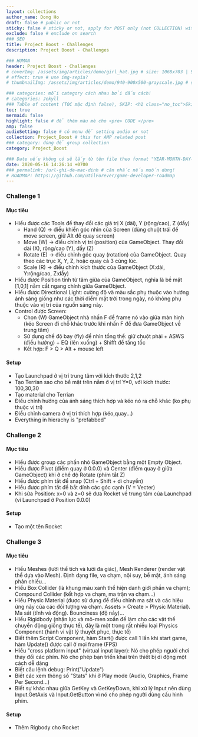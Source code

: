 ```yaml
---
layout: collections
author_name: Dong Ho
draft: false # public or not
sticky: false # sticky or not, apply for POST only (not COLLECTION) with including thumbnailImg
exclude: false # exclude on search
### SEO
title: Project Boost - Challenges
description: Project Boost - Challenges

### HUMAN
header: Project Boost - Challenges
# coverImg: /assets/img/articles/demo/girl_hat.jpg # size: 1068x703 | 900x500 | 600x400
# effect: true # use img-sepia?
# thumbnailImg: /assets/img/articles/demo/940-900x500-grayscale.jpg # size: 900x500 | 600x400

### categories: mỗi category cách nhau bởi dấu cách!
# categories: Jekyll
### Table of content (TOC mặc định false), SKIP: <h1 class="no_toc">Skip toc</h1> hoặc <div class="no_toc_section">
toc: true
mermaid: false
highlight: false # để thêm màu mè cho <pre> CODE </pre>
amp: false
audioSetting: false # có menu để setting audio or not
collection: Project_Boost # this for AMP related post
### category: dùng để group collection
category: Project_Boost

### Date nếu không có sẽ lấy từ tên file theo format "YEAR-MONTH-DAY-title.md"
date: 2020-05-16 14:26:14 +0700
### permalink: /url-ghi-de-mac-dinh # cân nhắc nếu muốn dùng!
# ROADMAP: https://github.com/utilForever/game-developer-roadmap
---
```


### Challenge 1

#### Mục tiêu
- Hiểu được các Tools để thay đổi các giá trị X (dài), Y (rộng/cao), Z (dầy)
	- Hand (Q) -> điều khiển góc nhìn của Screen (dùng chuột trái để move screen, giữ Alt để quay screen)
	- Move (W) -> điều chỉnh vị trí (position) của GameObject. Thay đổi dài (X), rộng/cao (Y), dầy (Z)
	- Rotate (E) -> điều chỉnh góc quay (rotation) của GameObject. Quay theo các trục X, Y, Z, hoặc quay cả 3 cùng lúc.
	- Scale (R) -> điều chỉnh kích thước của GameObject (X:dài, Y:rộng/cao, Z:dầy)
- Hiểu được Position tính từ tâm giữa của GameObject, nghĩa là bề mặt [1,0,1] nằm cắt ngang chính giữa GameObject.
- Hiểu được Directional Light: cường độ và màu sắc phụ thuộc vào hướng ánh sáng giống như các thời điểm mặt trời trong ngày, nó không phụ thuộc vào vị trí của nguồn sáng này.
- Control được Screen:
	- Chọn (W) GameObject nhà nhấn F để frame nó vào giữa màn hình (kéo Screen đi chỗ khác trước khi nhấn F để đưa GameObject về trung tâm)
	- Sử dụng chế độ bay (fly) để nhìn tổng thể: giữ chuột phải + ASWS (điều hướng) + EQ (lên xuống) + Shifft để tăng tốc
	- Kết hợp: F > Q > Alt + mouse left

#### Setup
- Tạo Launchpad ở vị trí trung tâm với kích thước 2,1,2
- Tạo Terrian sao cho bề mặt trên nằm ở vị trí Y=0, với kích thước: 100,30,30
- Tạo material cho Terrian
- Điều chỉnh hướng của ánh sáng thích hợp và kéo nó ra chỗ khác (ko phụ thuộc vị trí)
- Điều chỉnh camera ở vị trí thích hợp (kéo,quay...)
- Everything in hierachy is "prefabbed"


### Challenge 2

#### Mục tiêu
- Hiểu được group các phần nhỏ GameObject bằng một Empty Object.
- Hiểu được Pivot (điểm quay ở 0.0.0) và Center (điểm quay ở giữa GameObject) khi ở chế độ Rotate (phím tắt Z)
- Hiểu được phím tắt để snap (Ctrl + Shift + di chuyển)
- Hiểu được phím tắt để bắt dính các góc cạnh (V = Vecter)
- Khi sửa Position: x=0 và z=0 sẽ đưa Rocket về trung tâm của Launchpad (vì Launchpad ở Position 0.0.0)

#### Setup
- Tạo một tên Rocket

### Challenge 3

#### Mục tiêu
- Hiểu Meshes (lưới thể tích và lưới đa giác), Mesh Renderer (render vật thể dựa vào Mesh). Định dạng file, va chạm, nội suy, bề mặt, ánh sáng phản chiếu...
- Hiểu Box Collider (là khung màu xanh thể hiện danh giới phần va chạm); Compound Collider (kết hợp va chạm, ma trận va chạm...)
- Hiểu Physic Material (được sử dụng để điều chỉnh ma sát và các hiệu ứng nảy của các đối tượng va chạm. Assets > Create > Physic Material). Ma sát (tĩnh và động). Bounciness (độ nảy)...
- Hiểu Rigidbody (nhận lực và mô-men xoắn để làm cho các vật thể chuyển động giống thực tế), đây là một trong rất nhiều loại Physics Component (hành vi vật lý thuyết phục, thực tế)
- Biết thêm Script Component, hàm Start() được call 1 lần khi start game, hàm Update() được call ở mọi frame (FPS)
- Hiểu "cross platform input" (virtual input layer): Nó cho phép người chơi thay đổi các phím. Nó cho phép bạn triển khai trên thiết bị di động một cách dễ dàng
- Biết câu lệnh debug: Print("Update")
- Biết các xem thông số "Stats" khi ở Play mode (Audio, Graphics, Frame Per Second...)
- Biết sự khác nhau giữa GetKey và GetKeyDown, khi xử lý Input nên dùng Input.GetAxis và Input.GetButton vì nó cho phép người dùng cấu hình phím.

#### Setup
- Thêm Rigbody cho Rocket